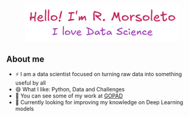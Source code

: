 <p align="center">
    <a>
        <img width="80%" alt="Hello! I'm R. Morsoleto. I love Data Science" src="./imgs/hello_reader.png" />
    </a>
</p>

## **About me**

- ⚡ I am a data scientist focused on turning raw data into something useful by all
- 😄 What I like: Python, Data and Challenges
- 🌱 You can see some of my work at [GOPAD](https://github.com/GOPAD-Datasus)
- 🔭 Currently looking for improving my knowledge on Deep Learning models

<!--
**morsoletodev/morsoletodev** is a ✨ _special_ ✨ repository because its `README.md` (this file) appears on your GitHub profile.

Here are some ideas to get you started:

- 🔭 I’m currently working on ...
- 🌱 I’m currently learning ...
- 👯 I’m looking to collaborate on ...
- 🤔 I’m looking for help with ...
- 💬 Ask me about ...
- 📫 How to reach me: ...
- 😄 Pronouns: ...
- ⚡ Fun fact: ...
-->
